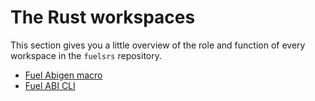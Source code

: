 # The Rust workspaces

This section gives you a little overview of the role and function of every workspace in the 
`fuelsrs` repository.

- [Fuel Abigen macro](./fuels-abigen-macro.md)
- [Fuel ABI CLI](./fuels-abi-cli.md)
